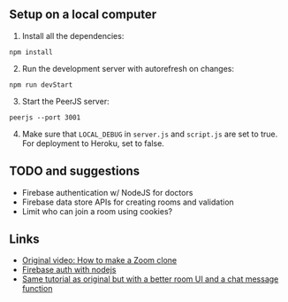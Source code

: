 ## Setup on a local computer
1. Install all the dependencies:
```
npm install
```
2. Run the development server with autorefresh on changes:
```
npm run devStart
```
3. Start the PeerJS server:
```
peerjs --port 3001
```
4. Make sure that ```LOCAL_DEBUG``` in ```server.js``` and ```script.js``` are set to true. For deployment to Heroku, set to false.

## TODO and suggestions
- Firebase authentication w/ NodeJS for doctors
- Firebase data store APIs for creating rooms and validation
- Limit who can join a room using cookies?

## Links
- [Original video: How to make a Zoom clone](https://www.youtube.com/watch?v=DvlyzDZDEq4)
- [Firebase auth with nodejs](https://www.youtube.com/watch?v=kX8by4eCyG4)
- [Same tutorial as original but with a better room UI and a chat message function](https://www.youtube.com/watch?v=ZVznzY7EjuY)